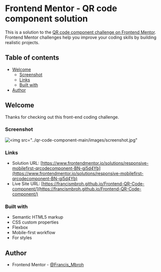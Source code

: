 # Frontend Mentor - QR code component solution

This is a solution to the [QR code component challenge on Frontend Mentor](https://www.frontendmentor.io/challenges/qr-code-component-iux_sIO_H). Frontend Mentor challenges help you improve your coding skills by building realistic projects. 

## Table of contents

- [Welcome](#welcome)
  - [Screenshot](#screenshot)
  - [Links](#links)
  - [Built with](#built-with)
- [Author](#author)

## Welcome

Thanks for checking out this front-end coding challenge.

### Screenshot

![<img src="../qr-code-component-main/images/screenshot.jpg"](<img src="../qr-code-component-main/images/screenshot.jpg">)


### Links

- Solution URL: [https://www.frontendmentor.io/solutions/responsive-mobilefirst-qrcodecomponent-BN-gj5d4Yb](https://www.frontendmentor.io/solutions/responsive-mobilefirst-qrcodecomponent-BN-gj5d4Yb)
- Live Site URL: [https://francismbroh.github.io/Frontend-QR-Code-component/](https://francismbroh.github.io/Frontend-QR-Code-component/)

### Built with

- Semantic HTML5 markup
- CSS custom properties
- Flexbox
- Mobile-first workflow
 - For styles

## Author

- Frontend Mentor - [@Francis_Mbroh](https://www.frontendmentor.io/profile/Francis_Mbroh)
